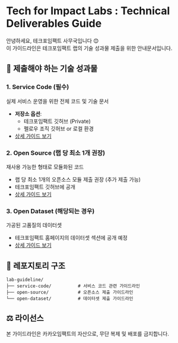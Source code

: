 # Tech for Impact Labs : Technical Deliverables Guide

안녕하세요, 테크포임팩트 사무국입니다 😊 <br>
이 가이드라인은 테크포임팩트 랩의 기술 성과물 제출을 위한 안내문서입니다.

## 🎯 제출해야 하는 기술 성과물

### 1. Service Code (필수)
실제 서비스 운영을 위한 전체 코드 및 기술 문서

- **저장소 옵션**:
  - 테크포임팩트 깃허브 (Private)
  - 펠로우 조직 깃허브 or 로컬 환경
- [상세 가이드 보기](./service-code/README.md)

### 2. Open Source (랩 당 최소 1개 권장)
재사용 가능한 형태로 모듈화된 코드

- 랩 당 최소 1개의 오픈소스 모듈 제출 권장 (추가 제출 가능)
- 테크포임팩트 깃허브에 공개
- [상세 가이드 보기](./open-source/README.md)

### 3. Open Dataset (해당되는 경우)
가공된 고품질의 데이터셋

- 테크포임팩트 홈페이지의 데이터셋 섹션에 공개 예정
- [상세 가이드 보기](./open-dataset/README.md)

## 📁 레포지토리 구조

```
lab-guideline/
├── service-code/          # 서비스 코드 관련 가이드라인
├── open-source/           # 오픈소스 제출 가이드라인
└── open-dataset/          # 데이터셋 제출 가이드라인
```

## ⚖️ 라이선스
본 가이드라인은 카카오임팩트의 자산으로, 무단 복제 및 배포를 금지합니다.